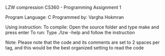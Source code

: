 LZW compression
CS360 - Programming Assignment 1

Program Language:		C
Programmed by: 			Vargha Hokmran

Using instruction:
	To compile:	Open the source folder and type make and press enter
	To run:			Type ./lzw -help and follow the instruction

Note:
	Please note that the code and its comments are set to 2 spaces per tag,
	and this would be the best organized setting to read the code

